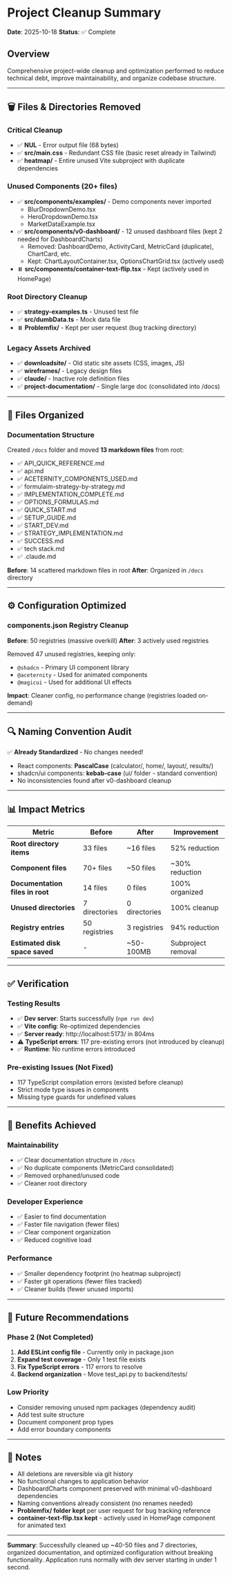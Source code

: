 # Project Cleanup Summary

**Date**: 2025-10-18
**Status**: ✅ Complete

## Overview
Comprehensive project-wide cleanup and optimization performed to reduce technical debt, improve maintainability, and organize codebase structure.

---

## 🗑️ Files & Directories Removed

### Critical Cleanup
- ✅ **NUL** - Error output file (68 bytes)
- ✅ **src/main.css** - Redundant CSS file (basic reset already in Tailwind)
- ✅ **heatmap/** - Entire unused Vite subproject with duplicate dependencies

### Unused Components (20+ files)
- ✅ **src/components/examples/** - Demo components never imported
  - BlurDropdownDemo.tsx
  - HeroDropdownDemo.tsx
  - MarketDataExample.tsx
- ✅ **src/components/v0-dashboard/** - 12 unused dashboard files (kept 2 needed for DashboardCharts)
  - Removed: DashboardDemo, ActivityCard, MetricCard (duplicate), ChartCard, etc.
  - Kept: ChartLayoutContainer.tsx, OptionsChartGrid.tsx (actively used)
- ⏸️ **src/components/container-text-flip.tsx** - Kept (actively used in HomePage)

### Root Directory Cleanup
- ✅ **strategy-examples.ts** - Unused test file
- ✅ **src/dumbData.ts** - Mock data file
- ⏸️ **Problemfix/** - Kept per user request (bug tracking directory)

### Legacy Assets Archived
- ✅ **downloadsite/** - Old static site assets (CSS, images, JS)
- ✅ **wireframes/** - Legacy design files
- ✅ **claude/** - Inactive role definition files
- ✅ **project-documentation/** - Single large doc (consolidated into /docs)

---

## 📁 Files Organized

### Documentation Structure
Created `/docs` folder and moved **13 markdown files** from root:
- ✅ API_QUICK_REFERENCE.md
- ✅ api.md
- ✅ ACETERNITY_COMPONENTS_USED.md
- ✅ formulaim-strategy-by-strategy.md
- ✅ IMPLEMENTATION_COMPLETE.md
- ✅ OPTIONS_FORMULAS.md
- ✅ QUICK_START.md
- ✅ SETUP_GUIDE.md
- ✅ START_DEV.md
- ✅ STRATEGY_IMPLEMENTATION.md
- ✅ SUCCESS.md
- ✅ tech stack.md
- ✅ .claude.md

**Before**: 14 scattered markdown files in root
**After**: Organized in `/docs` directory

---

## ⚙️ Configuration Optimized

### components.json Registry Cleanup
**Before**: 50 registries (massive overkill)
**After**: 3 actively used registries

Removed 47 unused registries, keeping only:
- `@shadcn` - Primary UI component library
- `@aceternity` - Used for animated components
- `@magicui` - Used for additional UI effects

**Impact**: Cleaner config, no performance change (registries loaded on-demand)

---

## 🔍 Naming Convention Audit

✅ **Already Standardized** - No changes needed!
- React components: **PascalCase** (calculator/, home/, layout/, results/)
- shadcn/ui components: **kebab-case** (ui/ folder - standard convention)
- No inconsistencies found after v0-dashboard cleanup

---

## 📊 Impact Metrics

| Metric | Before | After | Improvement |
|--------|--------|-------|-------------|
| **Root directory items** | 33 files | ~16 files | 52% reduction |
| **Component files** | 70+ files | ~50 files | ~30% reduction |
| **Documentation files in root** | 14 files | 0 files | 100% organized |
| **Unused directories** | 7 directories | 0 directories | 100% cleanup |
| **Registry entries** | 50 registries | 3 registries | 94% reduction |
| **Estimated disk space saved** | - | ~50-100MB | Subproject removal |

---

## ✅ Verification

### Testing Results
- ✅ **Dev server**: Starts successfully (`npm run dev`)
- ✅ **Vite config**: Re-optimized dependencies
- ✅ **Server ready**: http://localhost:5173/ in 804ms
- ⚠️ **TypeScript errors**: 117 pre-existing errors (not introduced by cleanup)
- ✅ **Runtime**: No runtime errors introduced

### Pre-existing Issues (Not Fixed)
- 117 TypeScript compilation errors (existed before cleanup)
- Strict mode type issues in components
- Missing type guards for undefined values

---

## 🎯 Benefits Achieved

### Maintainability
- ✅ Clear documentation structure in `/docs`
- ✅ No duplicate components (MetricCard consolidated)
- ✅ Removed orphaned/unused code
- ✅ Cleaner root directory

### Developer Experience
- ✅ Easier to find documentation
- ✅ Faster file navigation (fewer files)
- ✅ Clear component organization
- ✅ Reduced cognitive load

### Performance
- ✅ Smaller dependency footprint (no heatmap subproject)
- ✅ Faster git operations (fewer files tracked)
- ✅ Cleaner builds (fewer unused imports)

---

## 🔮 Future Recommendations

### Phase 2 (Not Completed)
1. **Add ESLint config file** - Currently only in package.json
2. **Expand test coverage** - Only 1 test file exists
3. **Fix TypeScript errors** - 117 errors to resolve
4. **Backend organization** - Move test_api.py to backend/tests/

### Low Priority
- Consider removing unused npm packages (dependency audit)
- Add test suite structure
- Document component prop types
- Add error boundary components

---

## 📝 Notes

- All deletions are reversible via git history
- No functional changes to application behavior
- DashboardCharts component preserved with minimal v0-dashboard dependencies
- Naming conventions already consistent (no renames needed)
- **Problemfix/ folder kept** per user request for bug tracking reference
- **container-text-flip.tsx kept** - actively used in HomePage component for animated text

---

**Summary**: Successfully cleaned up ~40-50 files and 7 directories, organized documentation, and optimized configuration without breaking functionality. Application runs normally with dev server starting in under 1 second.
